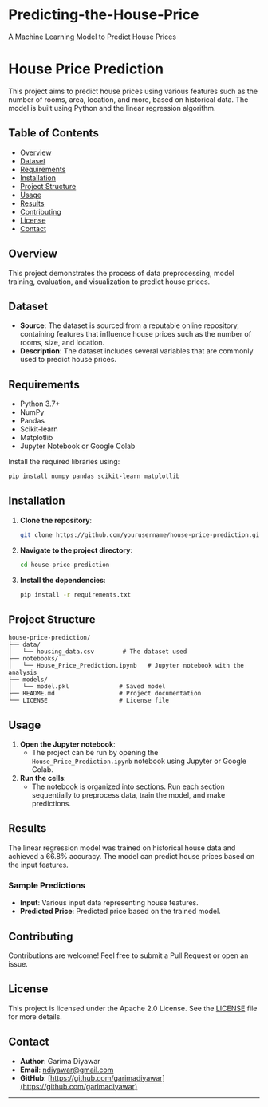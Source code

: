 # Predicting-the-House-Price
A Machine Learning Model to Predict House Prices 

# **House Price Prediction**

This project aims to predict house prices using various features such as the number of rooms, area, location, and more, based on historical data. The model is built using Python and the linear regression algorithm.

## **Table of Contents**
- [Overview](#overview)
- [Dataset](#dataset)
- [Requirements](#requirements)
- [Installation](#installation)
- [Project Structure](#project-structure)
- [Usage](#usage)
- [Results](#results)
- [Contributing](#contributing)
- [License](#license)
- [Contact](#contact)

## **Overview**
This project demonstrates the process of data preprocessing, model training, evaluation, and visualization to predict house prices.

## **Dataset**
- **Source**: The dataset is sourced from a reputable online repository, containing features that influence house prices such as the number of rooms, size, and location.
- **Description**: The dataset includes several variables that are commonly used to predict house prices.

## **Requirements**
- Python 3.7+
- NumPy
- Pandas
- Scikit-learn
- Matplotlib
- Jupyter Notebook or Google Colab

Install the required libraries using:
```bash
pip install numpy pandas scikit-learn matplotlib
```

## **Installation**
1. **Clone the repository**:
   ```bash
   git clone https://github.com/yourusername/house-price-prediction.git
   ```
2. **Navigate to the project directory**:
   ```bash
   cd house-price-prediction
   ```
3. **Install the dependencies**:
   ```bash
   pip install -r requirements.txt
   ```

## **Project Structure**
```
house-price-prediction/
├── data/
│   └── housing_data.csv        # The dataset used
├── notebooks/
│   └── House_Price_Prediction.ipynb   # Jupyter notebook with the analysis
├── models/
│   └── model.pkl              # Saved model
├── README.md                  # Project documentation
└── LICENSE                    # License file
```

## **Usage**
1. **Open the Jupyter notebook**:
   - The project can be run by opening the `House_Price_Prediction.ipynb` notebook using Jupyter or Google Colab.
2. **Run the cells**:
   - The notebook is organized into sections. Run each section sequentially to preprocess data, train the model, and make predictions.

## **Results**
The linear regression model was trained on historical house data and achieved a 66.8% accuracy. The model can predict house prices based on the input features.

### **Sample Predictions**
- **Input**: Various input data representing house features.
- **Predicted Price**: Predicted price based on the trained model.

## **Contributing**
Contributions are welcome! Feel free to submit a Pull Request or open an issue.

## **License**
This project is licensed under the Apache 2.0 License. See the [LICENSE](LICENSE) file for more details.

## **Contact**
- **Author**: Garima Diyawar
- **Email**: ndiyawar@gmail.com
- **GitHub**: [https://github.com/garimadiyawar](https://github.com/garimadiyawar)

---
